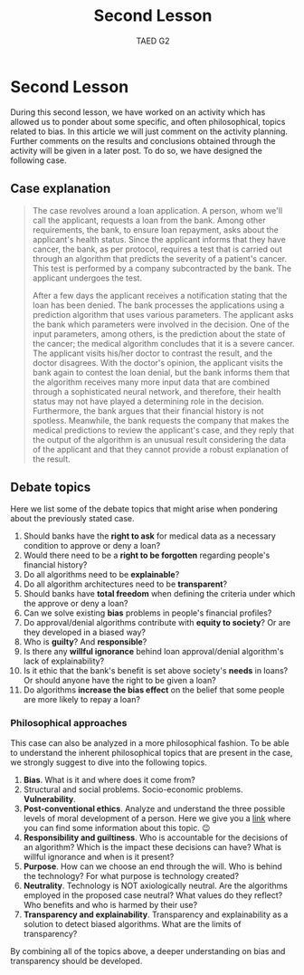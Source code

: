 ﻿---
author: TAED G2
pubDatetime: 2024-04-15T00:00:00
title: Second Lesson
slug: second-lesson
featured: False
description: An introduction to our case & the several debate topics.
main: true
---

# Second Lesson

During this second lesson, we have worked on an activity which has allowed us to ponder about some specific, and often philosophical, topics related to bias. In this article we will just comment on the activity planning. Further comments on the results and conclusions obtained through the activity will be given in a later post. To do so, we have designed the following case.

## Case explanation

> The case revolves around a loan application. A person, whom we'll call the applicant, requests a loan from the bank. Among other requirements, the bank, to ensure loan repayment, asks about the applicant's health status. Since the applicant informs that they have cancer, the bank, as per protocol, requires a test that is carried out through an algorithm that predicts the severity of a patient's cancer. This test is performed by a company subcontracted by the bank. The applicant undergoes the test.
>
> After a few days the applicant receives a notification stating that the loan has been denied. The bank processes the applications using a prediction algorithm that uses various parameters. The applicant asks the bank which parameters were involved in the decision. One of the input parameters, among others, is the prediction about the state of the cancer; the medical algorithm concludes that it is a severe cancer. The applicant visits his/her doctor to contrast the result, and the doctor disagrees. With the doctor's opinion, the applicant visits the bank again to contest the loan denial, but the bank informs them that the algorithm receives many more input data that are combined through a sophisticated neural network, and therefore, their health status may not have played a determining role in the decision. Furthermore, the bank argues that their financial history is not spotless. Meanwhile, the bank requests the company that makes the medical predictions to review the applicant's case, and they reply that the output of the algorithm is an unusual result considering the data of the applicant and that they cannot provide a robust explanation of the result.

## Debate topics

Here we list some of the debate topics that might arise when pondering about the previously stated case.

1. Should banks have the **right to ask** for medical data as a necessary condition to approve or deny a loan?
2. Would there need to be a **right to be forgotten** regarding people's financial history?
3. Do all algorithms need to be **explainable**?
4. Do all algorithm architectures need to be **transparent**?
5. Should banks have **total freedom** when defining the criteria under which the approve or deny a loan?
6. Can we solve existing **bias** problems in people's financial profiles?
7. Do approval/denial algorithms contribute with **equity to society**? Or are they developed in a biased way?
8. Who is **guilty**? And **responsible**?
9. Is there any **willful ignorance** behind loan approval/denial algorithm's lack of explainability?
10. Is it ethic that the bank's benefit is set above society's **needs** in loans? Or should anyone have the right to be given a loan?
11. Do algorithms **increase the bias effect** on the belief that some people are more likely to repay a loan?

### Philosophical approaches

This case can also be analyzed in a more philosophical fashion. To be able to understand the inherent philosophical topics that are present in the case, we strongly suggest to dive into the following topics.

1. **Bias**. What is it and where does it come from?
2. Structural and social problems. Socio-economic problems. **Vulnerability**.
3. **Post-conventional ethics**. Analyze and understand the three possible levels of moral development of a person. Here we give you a [link](http://www.xtec.cat/~lvallmaj/passeig/kohlber2.htm) where you can find some information about this topic. 😉
4. **Responsibility and guiltiness**. Who is accountable for the decisions of an algorithm? Which is the impact these decisions can have? What is willful ignorance and when is it present?
5. **Purpose**. How can we choose an end through the will. Who is behind the technology? For what purpose is technology created?
6. **Neutrality**. Technology is NOT axiologically neutral. Are the algorithms employed in the proposed case neutral? What values do they reflect? Who benefits and who is harmed by their use?
7. **Transparency and explainability**. Transparency and explainability as a solution to detect biased algorithms. What are the limits of transparency?

By combining all of the topics above, a deeper understanding on bias and transparency should be developed.
